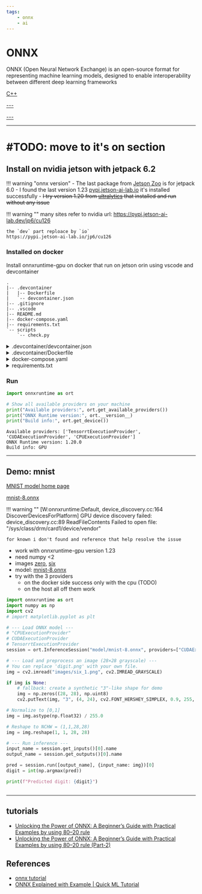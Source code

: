 ```yaml
---
tags:
    - onnx
    - ai
---
```


# ONNX
ONNX (Open Neural Network Exchange) is an open-source format for representing machine learning models, designed to enable interoperability between different deep learning frameworks


<div class="grid-container">
    <div class="grid-item">
        <a href="cpp">
        <p>C++</p></a>
    </div>
    <div class="grid-item">
        <a href="onnx">
        <p>---</p></a>
    </div>
    <div class="grid-item">
        <a href="---">
        <p>---</p></a>
    </div>
     
</div>

---

# #TODO: move to it's on section

## Install on nvidia jetson with jetpack 6.2

!!! warning "onnx version"
    - The last package from [Jetson Zoo](https://www.elinux.org/Jetson_Zoo#ONNX_Runtime) is for jetpack 6.0
    - I found the last version 1.23 [pypi.jetson-ai-lab.io](https://pypi.jetson-ai-lab.io/jp6/cu126/+f/e1e/9e3dc2f4d5551/onnxruntime_gpu-1.23.0-cp310-cp310-linux_aarch64.whl) it's installed successfully 
    - ~~I try version 1.20 from [ultralytics](https://github.com/ultralytics/assets/releases/download/v0.0.0/onnxruntime_gpu-1.20.0-cp310-cp310-linux_aarch64.whl) that installed and run without any issue~~

!!! warning ""
    many sites refer to nvidia url: https://pypi.jetson-ai-lab.dev/jp6/cu126

    the `dev` part reploace by `io`
    https://pypi.jetson-ai-lab.io/jp6/cu126
     

### Installed on docker
Install onnxruntime-gpu on docker that run on jetson orin using vscode and devcontainer


```
.
|-- .devcontainer
|   |-- Dockerfile
|   `-- devcontainer.json
|-- .gitignore
|-- .vscode
|-- README.md
|-- docker-compose.yaml
|-- requirements.txt
`-- scripts
    `-- check.py
```

<details>
    <summary>.devcontainer/devcontainer.json</summary>

```json
--8<-- "docs/Programming/ai/onnx/code/.devcontainer/devcontainer.json"
```
</details>

<details>
    <summary>.devcontainer/Dockerfile</summary>

```dockerfile
--8<-- "docs/Programming/ai/onnx/code/.devcontainer/Dockerfile"
```
</details>

<details>
    <summary>docker-compose.yaml</summary>

```yaml
--8<-- "docs/Programming/ai/onnx/code/docker-compose.yaml"
```
</details>

<details>
    <summary>requirements.txt</summary>

```txt
--8<-- "docs/Programming/ai/onnx/code/requirements.txt"
```
</details>


### Run

```python
import onnxruntime as ort

# Show all available providers on your machine
print("Available providers:", ort.get_available_providers())
print("ONNX Runtime version:", ort.__version__)
print("Build info:", ort.get_device())

```

```
Available providers: ['TensorrtExecutionProvider', 'CUDAExecutionProvider', 'CPUExecutionProvider']
ONNX Runtime version: 1.20.0
Build info: GPU
```

---

## Demo: mnist

[MNIST model home page](https://github.com/onnx/models/tree/main/validated/vision/classification/mnist)

[mnist-8.onnx](https://github.com/onnx/models/raw/refs/heads/main/validated/vision/classification/mnist/model/mnist-8.onnx)     


!!! warning ""
    [W:onnxruntime:Default, device_discovery.cc:164 DiscoverDevicesForPlatform] GPU device discovery failed: device_discovery.cc:89 ReadFileContents Failed to open file: "/sys/class/drm/card1/device/vendor"

    for known i don't found and reference that help resolve the issue
     
- work with onnxruntime-gpu version 1.23
- need numpy <2 
- images [zero](code/images/zero.png), [six](code/images/six_1.png)
- model: [mnist-8.onnx](code/model/mnist-8.onnx)
- try with the 3 providers
  - on the docker side success only with the cpu (TODO)
  - on the host all off them work
```python
import onnxruntime as ort
import numpy as np
import cv2
# import matplotlib.pyplot as plt

# --- Load ONNX model ---
# "CPUExecutionProvider"
# CUDAExecutionProvider
# TensorrtExecutionProvider
session = ort.InferenceSession("model/mnist-8.onnx", providers=["CUDAExecutionProvider"])

# --- Load and preprocess an image (28×28 grayscale) ---
# You can replace 'digit.png' with your own file.
img = cv2.imread("images/six_1.png", cv2.IMREAD_GRAYSCALE)

if img is None:
    # fallback: create a synthetic "3"-like shape for demo
    img = np.zeros((28, 28), np.uint8)
    cv2.putText(img, "3", (4, 24), cv2.FONT_HERSHEY_SIMPLEX, 0.9, 255, 2)

# Normalize to [0,1]
img = img.astype(np.float32) / 255.0

# Reshape to NCHW = (1,1,28,28)
img = img.reshape(1, 1, 28, 28)

# --- Run inference ---
input_name = session.get_inputs()[0].name
output_name = session.get_outputs()[0].name

pred = session.run([output_name], {input_name: img})[0]
digit = int(np.argmax(pred))

print(f"Predicted digit: {digit}")



```
---


## tutorials
- [Unlocking the Power of ONNX: A Beginner’s Guide with Practical Examples by using 80–20 rule](https://medium.com/@syedhamzatahir1001/unlocking-the-power-of-onnx-a-beginners-guide-with-practical-examples-by-using-80-20-rule-bd57d8fb54c8)
- [Unlocking the Power of ONNX: A Beginner’s Guide with Practical Examples by using 80–20 rule (Part-2)](https://medium.com/@syedhamzatahir1001/unlocking-the-power-of-onnx-a-beginners-guide-with-practical-examples-by-using-80-20-rule-pt-2-b799e5398d8a)

## References
- [onnx tutorial](https://www.youtube.com/playlist?list=PLkz_y24mlSJZJx9sQJCyFZt50S4ji1PeR)
- [ONNX Explained with Example | Quick ML Tutorial](https://www.youtube.com/watch?v=cZtXdMao7Ic)